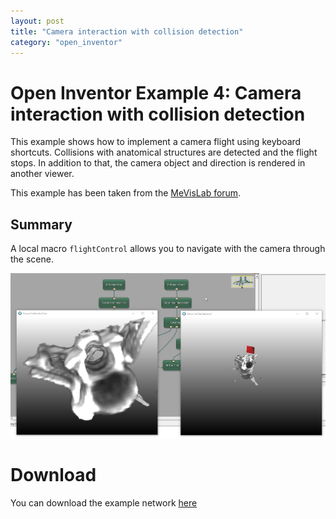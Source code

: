 ```yaml
---
layout: post
title: "Camera interaction with collision detection"
category: "open_inventor"
---
```


# Open Inventor Example 4: Camera interaction with collision detection
This example shows how to implement a camera flight using keyboard shortcuts. Collisions with anatomical structures are detected and the flight stops. In addition to that, the camera object and direction is rendered in another viewer.

This example has been taken from the [MeVisLab forum](https://forum.mevislab.de/index.php?topic=3947.0).

## Summary
A local macro `flightControl` allows you to navigate with the camera through the scene.

![Screenshot](/examples/open_inventor/example4/image.png)

# Download
You can download the example network [here](/examples/open_inventor/example4/flight2.zip)


